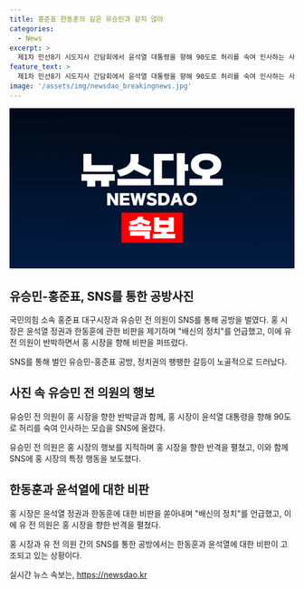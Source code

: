 ```yaml
---
title: 홍준표 한동훈의 길은 유승민과 같지 않아
categories:
  - News
excerpt: >
  제1차 민선8기 시도지사 간담회에서 윤석열 대통령을 향해 90도로 허리를 숙여 인사하는 사진을 게시한 유승민 전 의원. 이에 홍준표 대구시장은 유 전 의원을 겨냥해 배신의 정치를 비판하며 강단을 헌 남명했다. 또한, 홍 시장과 윤 대통령에 대한 비판을 더했고, 유 전 의원은 이에 반박하며 강한 언행을 보였다. 논쟁적인 사회적 이슈를 던진 이들의 행동은 이목을 끌고 있다.
feature_text: >
  제1차 민선8기 시도지사 간담회에서 윤석열 대통령을 향해 90도로 허리를 숙여 인사하는 사진을 게시한 유승민 전 의원. 이에 홍준표 대구시장은 유 전 의원을 겨냥해 배신의 정치를 비판하며 강단을 헌 남명했다. 또한, 홍 시장과 윤 대통령에 대한 비판을 더했고, 유 전 의원은 이에 반박하며 강한 언행을 보였다. 논쟁적인 사회적 이슈를 던진 이들의 행동은 이목을 끌고 있다.
image: '/assets/img/newsdao_breakingnews.jpg'
---
```


<p><img src="/assets/img/newsdao_breakingnews.jpg" alt="implanttips 속보" /></p>

<h2 data-ke-size="size26">유승민-홍준표, SNS를 통한 공방사진</h2>

<p>국민의힘 소속 홍준표 대구시장과 유승민 전 의원이 SNS를 통해 공방을 벌였다. 홍 시장은 윤석열 정권과 한동훈에 관한 비판을 제기하며 "배신의 정치"를 언급했고, 이에 유 전 의원이 반박하면서 홍 시장을 향해 비판을 퍼뜨렸다.</p>

<p data-ke-size="size16">SNS를 통해 벌인 유승민-홍준표 공방, 정치권의 팽팽한 갈등이 노골적으로 드러났다.</p>

<h2 data-ke-size="size26">사진 속 유승민 전 의원의 행보</h2>

<p>유승민 전 의원이 홍 시장을 향한 반박글과 함께, 홍 시장이 윤석열 대통령을 향해 90도로 허리를 숙여 인사하는 모습을 SNS에 올렸다.</p>

<p data-ke-size="size16">유승민 전 의원은 홍 시장의 행보를 지적하며 홍 시장을 향한 반격을 펼쳤고, 이와 함께 SNS에 홍 시장의 특정 행동을 보도했다.</p>

<h2 data-ke-size="size26">한동훈과 윤석열에 대한 비판</h2>

<p>홍 시장은 윤석열 정권과 한동훈에 대한 비판을 쏟아내며 "배신의 정치"를 언급했고, 이에 유 전 의원은 홍 시장을 향한 반격을 펼쳤다.</p>

<p data-ke-size="size16">홍 시장과 유 전 의원 간의 SNS를 통한 공방에서는 한동훈과 윤석열에 대한 비판이 고조되고 있는 상황이다.</p>
실시간 뉴스 속보는, <a href="https://newsdao.kr" rel="dofollow">https://newsdao.kr</a>


